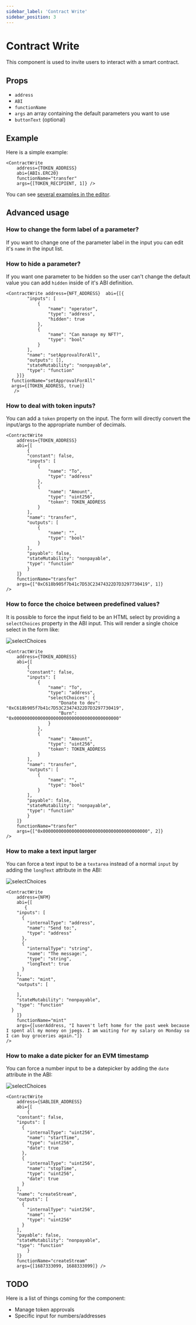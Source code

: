 ```yaml
---
sidebar_label: 'Contract Write'
sidebar_position: 3
---
```


# Contract Write
This component is used to invite users to interact with a smart contract.

## Props

* `address`
* `ABI`
* `functionName`
* `args` an array containing the default parameters you want to use
* `buttonText` (optional)

## Example

Here is a simple example:

```
<ContractWrite 
    address={TOKEN_ADDRESS} 
    abi={ABIs.ERC20} 
    functionName="transfer" 
    args={[TOKEN_RECIPIENT, 1]} />
```

You can see [several examples in the editor](https://fastdapp.xyz/editor?template=contract_write).

## Advanced usage
### How to change the form label of a parameter?

If you want to change one of the parameter label in the input you can edit it's `name` in the input list.

### How to hide a parameter?

If you want one parameter to be hidden so the user can't change the default value you can add `hidden` inside of it's ABI definition.

```
<ContractWrite address={NFT_ADDRESS}  abi={[{
        "inputs": [
            {
                "name": "operator",
                "type": "address",
                "hidden": true
            },
            {
                "name": "Can manage my NFT?",
                "type": "bool"
            }
        ],
        "name": "setApprovalForAll",
        "outputs": [],
        "stateMutability": "nonpayable",
        "type": "function"
    }]} 
  functionName="setApprovalForAll"
  args={[TOKEN_ADDRESS, true]}
   />
```

### How to deal with token inputs?

You can add a `token` property on the input. The form will directly convert the input/args to the appropriate number of decimals.

```
<ContractWrite 
    address={TOKEN_ADDRESS}
    abi={[
        {
        "constant": false,
        "inputs": [
            {
                "name": "To",
                "type": "address"
            },
            {
                "name": "Amount",
                "type": "uint256",
                "token": TOKEN_ADDRESS
            }
        ],
        "name": "transfer",
        "outputs": [
            {
                "name": "",
                "type": "bool"
            }
        ],
        "payable": false,
        "stateMutability": "nonpayable",
        "type": "function"
        }
    ]}
    functionName="transfer"
    args={["0xC618b905f7b41c7D53C23474322D7D3297730419", 1]}
/>
```

### How to force the choice between predefined values?

It is possible to force the input field to be an HTML select by providing a `selectChoices` property in the ABI input. This will render a single choice select in the form like:

![selectChoices](/img/components/selectchoices.png)

```
<ContractWrite 
    address={TOKEN_ADDRESS}
    abi={[
        {
        "constant": false,
        "inputs": [
            {
                "name": "To",
                "type": "address",
                "selectChoices": {
                    "Donate to dev": "0xC618b905f7b41c7D53C23474322D7D3297730419",
                    "Burn": "0x0000000000000000000000000000000000000000"
                }
            },
            {
                "name": "Amount",
                "type": "uint256",
                "token": TOKEN_ADDRESS
            }
        ],
        "name": "transfer",
        "outputs": [
            {
                "name": "",
                "type": "bool"
            }
        ],
        "payable": false,
        "stateMutability": "nonpayable",
        "type": "function"
        }
    ]}
    functionName="transfer"
    args={["0x0000000000000000000000000000000000000000", 2]}
/>
```

### How to make a text input larger 

You can force a text input to be a `textarea` instead of a normal `input` by adding the `longText` attribute in the ABI:

![selectChoices](/img/components/longtext.png)

```
<ContractWrite 
    address={NFM}
    abi={[
       {
    "inputs": [
      {
        "internalType": "address",
        "name": "Send to:",
        "type": "address"
      },
      {
        "internalType": "string",
        "name": "The message:",
        "type": "string",
        "longText": true
      }
    ],
    "name": "mint",
    "outputs": [
      
    ],
    "stateMutability": "nonpayable",
    "type": "function"
  }
    ]}
    functionName="mint"
    args={[userAddress, "I haven't left home for the past week because I spent all my money on jpegs. I am waiting for my salary on Monday so I can buy groceries again."]}
/>
```

### How to make a date picker for an EVM timestamp

You can force a number input to be a datepicker by adding the `date` attribute in the ABI:

![selectChoices](/img/components/longtext.png)

```
<ContractWrite 
    address={SABLIER_ADDRESS} 
    abi={[
        {
    "constant": false,
    "inputs": [
      {
        "internalType": "uint256",
        "name": "startTime",
        "type": "uint256",
        "date": true
      },
      {
        "internalType": "uint256",
        "name": "stopTime",
        "type": "uint256",
        "date": true
      }
    ],
    "name": "createStream",
    "outputs": [
      {
        "internalType": "uint256",
        "name": "",
        "type": "uint256"
      }
    ],
    "payable": false,
    "stateMutability": "nonpayable",
    "type": "function"
        }
    ]} 
    functionName="createStream" 
    args={[1687333099, 1688333099]} />
```





## TODO

Here is a list of things coming for the component:
* Manage token approvals
* Specific input for numbers/addresses